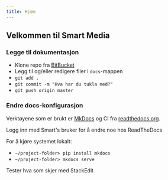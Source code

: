 ```yaml
---
title: Hjem
---
```


## Velkommen til Smart Media

### Legge til dokumentasjon

* Klone repo fra [BitBucket](https://bitbucket.org/smartmediaas/readthedocs/)
* Legg til og/eller redigere filer i  `docs`-mappen
* `git add .`
* `git commit -m "Hva har du tukla med?"`
* `git push origin master`

### Endre docs-konfigurasjon

Verktøyene som er brukt er [MkDocs](https://www.mkdocs.org/) og CI fra [readthedocs.org](https://readthedocs.org).

Logg inn med Smart's bruker for å endre noe hos ReadTheDocs

For å kjøre systemet lokalt:

* `~/project-folder> pip install mkdocs`
* `~/project-folder> mkdocs serve`

Tester hva som skjer med StackEdit
<!--stackedit_data:
eyJoaXN0b3J5IjpbLTE0MzgwNzIzOTMsMjAyMTg3Nzk0MiwxMz
M2MzQwMDQxXX0=
-->